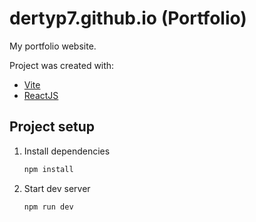 # dertyp7.github.io (Portfolio)

My portfolio website.

Project was created with:

- [Vite](https://vitejs.dev/)
- [ReactJS](https://react.dev/)

## Project setup

1. Install dependencies

   ```bash
   npm install
   ```

2. Start dev server

   ```bash
   npm run dev
   ```
